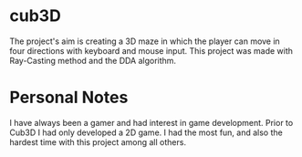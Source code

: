 # cub3D
The project's aim is creating a 3D maze in which the player can move in four directions with keyboard and mouse input. This project was made with Ray-Casting method and the DDA algorithm.

# Personal Notes
I have always been a gamer and had interest in game development. Prior to Cub3D I had only developed a 2D game. I had the most fun, and also the hardest time with this project among all others.

<blockquote class="imgur-embed-pub" lang="en" data-id="a/2yz3Txc" data-context="false" ><a href="//imgur.com/a/2yz3Txc"></a></blockquote><script async src="//s.imgur.com/min/embed.js" charset="utf-8"></script>
